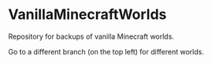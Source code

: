 # VanillaMinecraftWorlds
Repository for backups of vanilla Minecraft worlds.

Go to a different branch (on the top left) for different worlds.
